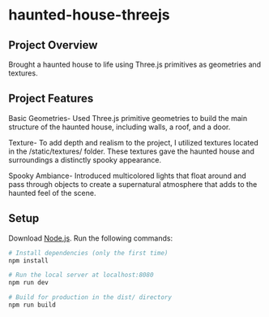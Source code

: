 # haunted-house-threejs

## Project Overview

Brought a haunted house to life using Three.js primitives as geometries and textures. 

## Project Features

Basic Geometries- Used Three.js primitive geometries to build the main structure of the haunted house, including walls, a roof, and a door.

Texture- To add depth and realism to the project, I utilized textures located in the /static/textures/ folder. These textures gave the haunted house and surroundings a distinctly spooky appearance.

Spooky Ambiance- Introduced multicolored lights that float around and pass through objects to create a supernatural atmosphere that adds to the haunted feel of the scene.

## Setup
Download [Node.js](https://nodejs.org/en/download/).
Run the following commands:

``` bash
# Install dependencies (only the first time)
npm install

# Run the local server at localhost:8080
npm run dev

# Build for production in the dist/ directory
npm run build
```
